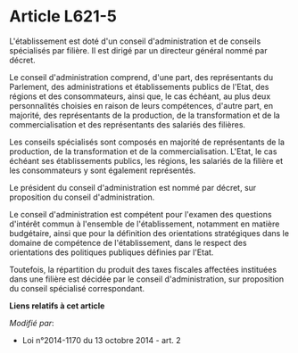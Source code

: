 # Article L621-5

L'établissement est doté d'un conseil d'administration et de conseils spécialisés par filière. Il est dirigé par un directeur
général nommé par décret. 

Le conseil d'administration comprend, d'une part, des représentants du Parlement, des administrations et établissements
publics de l'Etat, des régions et des consommateurs, ainsi que, le cas échéant, au plus deux personnalités choisies en raison
de leurs compétences, d'autre part, en majorité, des représentants de la production, de la transformation et de la
commercialisation et des représentants des salariés des filières. 

Les conseils spécialisés sont composés en majorité de représentants de la production, de la transformation et de la
commercialisation. L'Etat, le cas échéant ses établissements publics, les régions, les salariés de la filière et les
consommateurs y sont également représentés.

Le président du conseil d'administration est nommé par décret, sur proposition du conseil d'administration. 

Le conseil d'administration est compétent pour l'examen des questions d'intérêt commun à l'ensemble de l'établissement,
notamment en matière budgétaire, ainsi que pour la définition des orientations stratégiques dans le domaine de compétence de
l'établissement, dans le respect des orientations des politiques publiques définies par l'Etat. 

Toutefois, la répartition du produit des taxes fiscales affectées instituées dans une filière est décidée par le conseil
d'administration, sur proposition du conseil spécialisé correspondant.

**Liens relatifs à cet article**

_Modifié par_:

  - Loi n°2014-1170 du 13 octobre 2014 - art. 2
